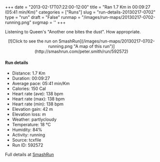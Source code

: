 +++
date = "2013-02-17T07:22:00-12:00"
title = "Ran 1.7 Km in 00:09:27 (05:41 min/Km)"
categories = ["Runs"]
slug = "run-details-20130217-0702"
type = "run"
draft = "False"
runmap = "/images/run-maps/20130217-0702-running.png"
svgmap = '<polyline points="62 44, 64 42, 66 37, 68 35, 69 33, 71 31, 72 28, 75 27, 78 27, 81 27, 84 28, 91 30, 94 31, 96 33, 99 33, 100 34, 98 36, 95 38, 92 39, 91 41, 91 44, 88 48, 88 51, 89 56, 89 59, 90 62, 90 65, 89 68, 89 70, 87 73, 84 74, 81 74, 76 73, 72 72, 69 73, 66 72, 62 72, 60 71, 57 70, 54 70, 51 71, 48 70, 44 69, 38 69, 35 68, 32 67, 29 66, 26 65, 23 64, 20 64, 17 63, 14 62, 11 62, 1 60, 0 59, 0 57, 1 55, 2 52, 3 50, 4 47, 11 39, 14 39, 17 38, 20 37, 32 32, 38 30, 43 28, 47 27, 53 27, 66 26, 69 26, 70 27, 68 29, 66 31, 61 38, 60 40, 57 45, 54 49">'
+++

Listening to Queen's "Another one bites the dust". How appropriate.  

<!--more-->

<center>
[![Click to see the run on SmashRun](/images/run-maps/20130217-0702-running.png "A map of this run")](http://smashrun.com/peter.smith/run/592572)
</center>

#### Run details

* Distance: 1.7 Km
* Duration: 00:09:27
* Average pace: 05:41 min/Km
* Calories: 150 Cal
* Heart rate (ave): 138 bpm
* Heart rate (max): 138 bpm
* Heart rate (min): 138 bpm
* Elevation gain: 42 m
* Elevation loss:  m
* Weather: partlycloudy
* Temperature: 18 &deg;C
* Humidity: 84%
* Activity: running
* Source: tcxfile
* Run ID: 592572

Full details at [SmashRun](http://smashrun.com/peter.smith/run/592572)